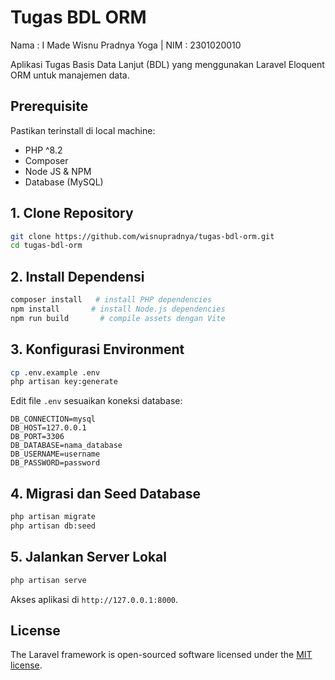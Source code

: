 # Tugas BDL ORM

Nama : I Made Wisnu Pradnya Yoga | NIM : 2301020010

Aplikasi Tugas Basis Data Lanjut (BDL) yang menggunakan Laravel Eloquent ORM untuk manajemen data.

## Prerequisite

Pastikan terinstall di local machine:

-   PHP ^8.2
-   Composer
-   Node JS & NPM
-   Database (MySQL)

## 1. Clone Repository

```bash
git clone https://github.com/wisnupradnya/tugas-bdl-orm.git
cd tugas-bdl-orm
```

## 2. Install Dependensi

```bash
composer install   # install PHP dependencies
npm install       # install Node.js dependencies
npm run build       # compile assets dengan Vite
```

## 3. Konfigurasi Environment

```bash
cp .env.example .env
php artisan key:generate
```

Edit file `.env` sesuaikan koneksi database:

```dotenv
DB_CONNECTION=mysql
DB_HOST=127.0.0.1
DB_PORT=3306
DB_DATABASE=nama_database
DB_USERNAME=username
DB_PASSWORD=password
```

## 4. Migrasi dan Seed Database

```bash
php artisan migrate
php artisan db:seed
```

## 5. Jalankan Server Lokal

```bash
php artisan serve
```

Akses aplikasi di `http://127.0.0.1:8000`.

## License

The Laravel framework is open-sourced software licensed under the [MIT license](https://opensource.org/licenses/MIT).
